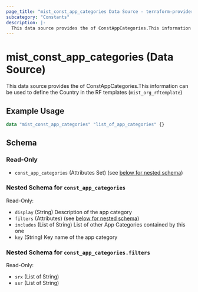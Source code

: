 ```yaml
---
page_title: "mist_const_app_categories Data Source - terraform-provider-mist"
subcategory: "Constants"
description: |-
  This data source provides the of ConstAppCategories.This information can be used to define the Country in the RF templates (mist_org_rftemplate)
---
```


# mist_const_app_categories (Data Source)

This data source provides the of ConstAppCategories.This information can be used to define the Country in the RF templates (`mist_org_rftemplate`)


## Example Usage

```terraform
data "mist_const_app_categories" "list_of_app_categories" {}
```

<!-- schema generated by tfplugindocs -->
## Schema

### Read-Only

- `const_app_categories` (Attributes Set) (see [below for nested schema](#nestedatt--const_app_categories))

<a id="nestedatt--const_app_categories"></a>
### Nested Schema for `const_app_categories`

Read-Only:

- `display` (String) Description of the app category
- `filters` (Attributes) (see [below for nested schema](#nestedatt--const_app_categories--filters))
- `includes` (List of String) List of other App Categories contained by this one
- `key` (String) Key name of the app category

<a id="nestedatt--const_app_categories--filters"></a>
### Nested Schema for `const_app_categories.filters`

Read-Only:

- `srx` (List of String)
- `ssr` (List of String)